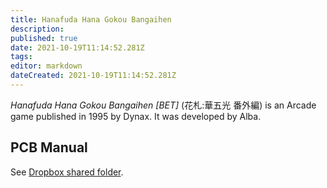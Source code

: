 ```yaml
---
title: Hanafuda Hana Gokou Bangaihen
description: 
published: true
date: 2021-10-19T11:14:52.281Z
tags: 
editor: markdown
dateCreated: 2021-10-19T11:14:52.281Z
---
```


_Hanafuda Hana Gokou Bangaihen [BET]_ (<span lang='ja'>花札:華五光 番外編</span>) is an Arcade game published in 1995 by Dynax.
It was developed by Alba.

## PCB Manual

See [Dropbox shared folder](https://www.dropbox.com/sh/fm1k44pnnyj0dae/AABaCalwywcWK-aXTdST-2ZIa?dl=0).